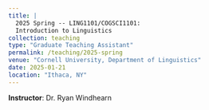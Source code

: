 ```yaml
---
title: |
  2025 Spring -- LING1101/COGSCI1101:   
  Introduction to Linguistics
collection: teaching
type: "Graduate Teaching Assistant"
permalink: /teaching/2025-spring
venue: "Cornell University, Department of Linguistics"
date: 2025-01-21
location: "Ithaca, NY"
---
```

**Instructor**: Dr. Ryan Windhearn
